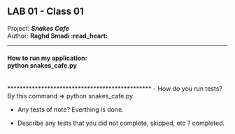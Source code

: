 ## LAB 01 - Class 01
Project: ***Snakes Cafe*** <br>
Author: **Raghd Smadi :read_heart:**
<br>
*************************************************

<h4>How to run my application:
<br> python snakes_cafe.py </h4>
<br>
***********************************************
- How do you run tests? By this command => python snakes_cafe.py <br>


- Any tests of note? Everthing is done.<br>


- Describe any tests that you did not complete, skipped, etc ? 
completed.